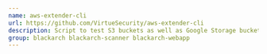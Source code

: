 ```yaml
---
name: aws-extender-cli
url: https://github.com/VirtueSecurity/aws-extender-cli
description: Script to test S3 buckets as well as Google Storage buckets and Azure Storage containers for common misconfiguration issues.
group: blackarch blackarch-scanner blackarch-webapp
---
```

